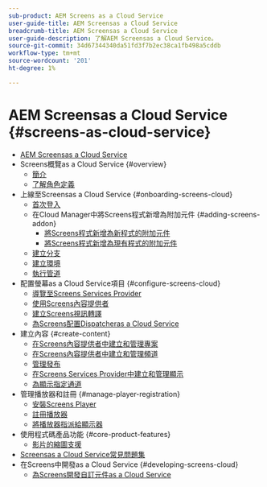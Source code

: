 ```yaml
---
sub-product: AEM Screens as a Cloud Service
user-guide-title: AEM Screensas a Cloud Service
breadcrumb-title: AEM Screensas a Cloud Service
user-guide-description: 了解AEM Screensas a Cloud Service。
source-git-commit: 34d67344340da51fd3f7b2ec38ca1fb498a5cddb
workflow-type: tm+mt
source-wordcount: '201'
ht-degree: 1%

---
```



# AEM Screensas a Cloud Service {#screens-as-cloud-service}

+ [AEM Screensas a Cloud Service](/help/screens-cloud/home.md)
+ Screens概覽as a Cloud Service {#overview}
   + [簡介](/help/screens-cloud/introduction/introduction.md)
   + [了解角色定義](/help/screens-cloud/introduction/personas-screens-cloud.md)
+ 上線至Screensas a Cloud Service {#onboarding-screens-cloud}
   + [首次登入](/help/screens-cloud/onboarding-screens-cloud/first-time-login-screens-cloud.md)
   + 在Cloud Manager中將Screens程式新增為附加元件 {#adding-screens-addon}
      + [將Screens程式新增為新程式的附加元件](/help/screens-cloud/onboarding-screens-cloud/add-on-new-program-screens-cloud.md)
      + [將Screens程式新增為現有程式的附加元件](/help/screens-cloud/onboarding-screens-cloud/add-on-existing-program-screens-cloud.md)
   + [建立分支](/help/screens-cloud/onboarding-screens-cloud/creating-a-branch.md)
   + [建立環境](/help/screens-cloud/onboarding-screens-cloud/creating-an-environment.md)
   + [執行管道](/help/screens-cloud/onboarding-screens-cloud/running-a-pipeline.md)
+ 配置螢幕as a Cloud Service項目 {#configure-screens-cloud}
   + [導覽至Screens Services Provider](/help/screens-cloud/configuring/navigating-to-screens-services-provider.md)
   + [使用Screens內容提供者](/help/screens-cloud/configuring/using-screens-content-provider.md)
   + [建立Screens視訊轉譯](/help/screens-cloud/configuring/creating-screens-video-renditions-cloud-service.md)
   + [為Screens配置Dispatcheras a Cloud Service](/help/screens-cloud/configuring/dispatcher-configurations-screens-cloud.md)
+ 建立內容 {#create-content}
   + [在Screens內容提供者中建立和管理專案](/help/screens-cloud/creating-content/creating-projects-screens-cloud.md)
   + [在Screens內容提供者中建立和管理頻道](/help/screens-cloud/creating-content/creating-channels-screens-cloud.md)
   + [管理發布](/help/screens-cloud/creating-content/manage-publish.md)
   + [在Screens Services Provider中建立和管理顯示](/help/screens-cloud/creating-content/creating-displays-screens-cloud.md)
   + [為顯示指定通道](/help/screens-cloud/creating-content/assigning-channels-to-display.md)
+ 管理播放器和註冊 {#manage-player-registration}
   + [安裝Screens Player](/help/screens-cloud/managing-players-registration/installing-screens-cloud-player.md)
   + [註冊播放器](/help/screens-cloud/managing-players-registration/registering-players-screens-cloud.md)
   + [將播放器指派給顯示器](/help/screens-cloud/managing-players-registration/assigning-player-display.md)
+ 使用程式碼產品功能 {#core-product-features}
   + [影片的縮圖支援](/help/screens-cloud/using-core-product-features/thumbnail-support-videos.md)
+ [Screensas a Cloud Service常見問題集](/help/screens-cloud/screens-cloud-faqs.md)
+ 在Screens中開發as a Cloud Service {#developing-screens-cloud}
   + [為Screens開發自訂元件as a Cloud Service](/help/screens-cloud/developing/developing-custom-components-tutorial.md)
